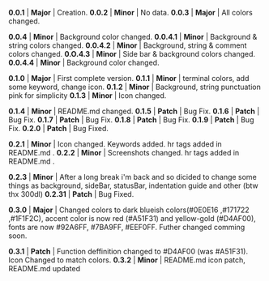 **0.0.1** | **Major** | Creation.
**0.0.2** | **Minor** | No data.
**0.0.3** | **Major** | All colors changed.

**0.0.4** | **Minor** | Background color changed.
**0.0.4.1** | **Minor** | Background & string colors changed.
**0.0.4.2** | **Minor** | Background, string & comment colors changed.
**0.O.4.3** | **Minor** | Side bar & background colors changed.
**0.0.4.4** | **Minor** | Background color changed.

**0.1.0** | **Major** | First complete version.
**0.1.1** | **Minor** | terminal colors, add some keyword, change icon.
**0.1.2** | **Minor** | Background, string punctuation pink for simplicity
**0.1.3** | **Minor** | Icon changed.

**0.1.4** | **Minor** | README.md changed.
**0.1.5** | **Patch** | Bug Fix.
**0.1.6** | **Patch** | Bug Fix.
**0.1.7** | **Patch** | Bug Fix.
**0.1.8** | **Patch** | Bug Fix.
**0.1.9** | **Patch** | Bug Fix.
**0.2.0** | **Patch** | Bug Fixed.

**0.2.1** | **Minor** | Icon changed. Keywords added. hr tags added in README.md .
**0.2.2** | **Minor** | Screenshots changed. hr tags added in README.md .

**0.2.3** | **Minor** | After a long break i'm back and so dicided to change some things as background, sideBar, statusBar, indentation guide and other (btw thx 300dl)
**0.2.31** | **Patch** | Bug Fixed.

**0.3.0** | **Major** | Changed colors to dark blueish colors(#0E0E16 ,#171722 ,#1F1F2C), accent color is now red (#A51F31) and yellow-gold (#D4AF00), fonts are now #92A6FF, #7BA9FF, #EEF0FF. Futher changed comming soon.

**0.3.1** | **Patch** | Function deffinition changed to #D4AF00 (was #A51F31). Icon Changed to match colors.
**0.3.2** | **Minor** | README.md icon patch, README.md updated
